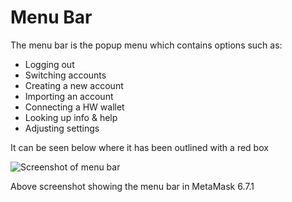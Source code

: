 # Menu Bar

The menu bar is the popup menu which contains options such as:
 - Logging out
 - Switching accounts
 - Creating a new account
 - Importing an account
 - Connecting a HW wallet
 - Looking up info & help
 - Adjusting settings
 
 It can be seen below where it has been outlined with a red box
 
 ![Screenshot of menu bar](https://i.imgur.com/xpkfIuR.png) 
 
 Above screenshot showing the menu bar in MetaMask 6.7.1
 
   


